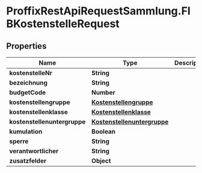 # ProffixRestApiRequestSammlung.FIBKostenstelleRequest

## Properties
Name | Type | Description | Notes
------------ | ------------- | ------------- | -------------
**kostenstelleNr** | **String** |  | 
**bezeichnung** | **String** |  | 
**budgetCode** | **Number** |  | 
**kostenstellengruppe** | [**Kostenstellengruppe**](Kostenstellengruppe.md) |  | 
**kostenstellenklasse** | [**Kostenstellenklasse**](Kostenstellenklasse.md) |  | 
**kostenstellenuntergruppe** | [**Kostenstellenuntergruppe**](Kostenstellenuntergruppe.md) |  | 
**kumulation** | **Boolean** |  | 
**sperre** | **String** |  | 
**verantwortlicher** | **String** |  | 
**zusatzfelder** | **Object** |  | 


